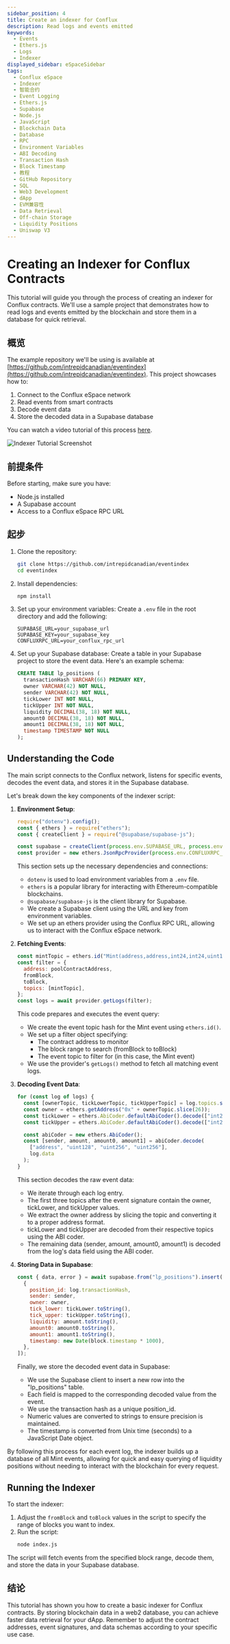 ```yaml
---
sidebar_position: 4
title: Create an indexer for Conflux
description: Read logs and events emitted
keywords:
  - Events
  - Ethers.js
  - Logs
  - Indexer
displayed_sidebar: eSpaceSidebar
tags:
  - Conflux eSpace
  - Indexer
  - 智能合约
  - Event Logging
  - Ethers.js
  - Supabase
  - Node.js
  - JavaScript
  - Blockchain Data
  - Database
  - RPC
  - Environment Variables
  - ABI Decoding
  - Transaction Hash
  - Block Timestamp
  - 教程
  - GitHub Repository
  - SQL
  - Web3 Development
  - dApp
  - EVM兼容性
  - Data Retrieval
  - Off-chain Storage
  - Liquidity Positions
  - Uniswap V3
---
```


# Creating an Indexer for Conflux Contracts

This tutorial will guide you through the process of creating an indexer for Conflux contracts. We'll use a sample project that demonstrates how to read logs and events emitted by the blockchain and store them in a database for quick retrieval.

## 概览

The example repository we'll be using is available at [https://github.com/intrepidcanadian/eventindex](https://github.com/intrepidcanadian/eventindex). This project showcases how to:

1. Connect to the Conflux eSpace network
2. Read events from smart contracts
3. Decode event data
4. Store the decoded data in a Supabase database

You can watch a video tutorial of this process [here](https://www.loom.com/share/859bf23a98c7467292f52c0ce949e4e1).

![Indexer Tutorial Screenshot](../img/IndexerTutorial.png)

## 前提条件

Before starting, make sure you have:

- Node.js installed
- A Supabase account
- Access to a Conflux eSpace RPC URL

## 起步

1. Clone the repository:
   ```bash
   git clone https://github.com/intrepidcanadian/eventindex
   cd eventindex
   ```

2. Install dependencies:
   ```bash
   npm install
   ```

3. Set up your environment variables:
   Create a `.env` file in the root directory and add the following:
   ```
   SUPABASE_URL=your_supabase_url
   SUPABASE_KEY=your_supabase_key
   CONFLUXRPC_URL=your_conflux_rpc_url
   ```

4. Set up your Supabase database:
   Create a table in your Supabase project to store the event data. Here's an example schema:

   ```sql
   CREATE TABLE lp_positions (
     transactionHash VARCHAR(66) PRIMARY KEY,
     owner VARCHAR(42) NOT NULL,
     sender VARCHAR(42) NOT NULL,
     tickLower INT NOT NULL,
     tickUpper INT NOT NULL,
     liquidity DECIMAL(38, 18) NOT NULL,
     amount0 DECIMAL(38, 18) NOT NULL,
     amount1 DECIMAL(38, 18) NOT NULL,
     timestamp TIMESTAMP NOT NULL
   );
   ```

## Understanding the Code

The main script connects to the Conflux network, listens for specific events, decodes the event data, and stores it in the Supabase database.

Let's break down the key components of the indexer script:

1. **Environment Setup**:

   ```javascript
   require("dotenv").config();
   const { ethers } = require("ethers");
   const { createClient } = require("@supabase/supabase-js");

   const supabase = createClient(process.env.SUPABASE_URL, process.env.SUPABASE_KEY);
   const provider = new ethers.JsonRpcProvider(process.env.CONFLUXRPC_URL);
   ```

   This section sets up the necessary dependencies and connections:

   - `dotenv` is used to load environment variables from a `.env` file.
   - `ethers` is a popular library for interacting with Ethereum-compatible blockchains.
   - `@supabase/supabase-js` is the client library for Supabase.
   - We create a Supabase client using the URL and key from environment variables.
   - We set up an ethers provider using the Conflux RPC URL, allowing us to interact with the Conflux eSpace network.

2. **Fetching Events**:

   ```javascript
   const mintTopic = ethers.id("Mint(address,address,int24,int24,uint128,uint256,uint256)");
   const filter = {
     address: poolContractAddress,
     fromBlock,
     toBlock,
     topics: [mintTopic],
   };
   const logs = await provider.getLogs(filter);
   ```

   This code prepares and executes the event query:

   - We create the event topic hash for the Mint event using `ethers.id()`.
   - We set up a filter object specifying:
     - The contract address to monitor
     - The block range to search (fromBlock to toBlock)
     - The event topic to filter for (in this case, the Mint event)
   - We use the provider's `getLogs()` method to fetch all matching event logs.

3. **Decoding Event Data**:

   ```javascript
   for (const log of logs) {
     const [ownerTopic, tickLowerTopic, tickUpperTopic] = log.topics.slice(1);
     const owner = ethers.getAddress("0x" + ownerTopic.slice(26));
     const tickLower = ethers.AbiCoder.defaultAbiCoder().decode(["int24"], tickLowerTopic)[0];
     const tickUpper = ethers.AbiCoder.defaultAbiCoder().decode(["int24"], tickUpperTopic)[0];

     const abiCoder = new ethers.AbiCoder();
     const [sender, amount, amount0, amount1] = abiCoder.decode(
       ["address", "uint128", "uint256", "uint256"],
       log.data
     );
   }
   ```

   This section decodes the raw event data:

   - We iterate through each log entry.
   - The first three topics after the event signature contain the owner, tickLower, and tickUpper values.
   - We extract the owner address by slicing the topic and converting it to a proper address format.
   - tickLower and tickUpper are decoded from their respective topics using the ABI coder.
   - The remaining data (sender, amount, amount0, amount1) is decoded from the log's data field using the ABI coder.

4. **Storing Data in Supabase**:

   ```javascript
   const { data, error } = await supabase.from("lp_positions").insert([
     {
       position_id: log.transactionHash,
       sender: sender,
       owner: owner,
       tick_lower: tickLower.toString(),
       tick_upper: tickUpper.toString(),
       liquidity: amount.toString(),
       amount0: amount0.toString(),
       amount1: amount1.toString(),
       timestamp: new Date(block.timestamp * 1000),
     },
   ]);
   ```

   Finally, we store the decoded event data in Supabase:

   - We use the Supabase client to insert a new row into the "lp_positions" table.
   - Each field is mapped to the corresponding decoded value from the event.
   - We use the transaction hash as a unique position_id.
   - Numeric values are converted to strings to ensure precision is maintained.
   - The timestamp is converted from Unix time (seconds) to a JavaScript Date object.

By following this process for each event log, the indexer builds up a database of all Mint events, allowing for quick and easy querying of liquidity positions without needing to interact with the blockchain for every request.

## Running the Indexer

To start the indexer:

1. Adjust the `fromBlock` and `toBlock` values in the script to specify the range of blocks you want to index.
2. Run the script:
   ```bash
   node index.js
   ```

The script will fetch events from the specified block range, decode them, and store the data in your Supabase database.

## 结论

This tutorial has shown you how to create a basic indexer for Conflux contracts. By storing blockchain data in a web2 database, you can achieve faster data retrieval for your dApp. Remember to adjust the contract addresses, event signatures, and data schemas according to your specific use case.
